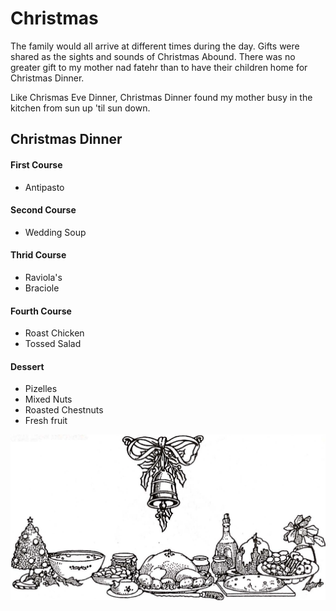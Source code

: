 # Christmas
The family would all arrive at different times during the day. Gifts were shared as the sights and sounds of Christmas Abound. There was no greater gift to my mother nad fatehr than to have their children home for Christmas Dinner.

Like Chrismas Eve Dinner, Christmas Dinner found my mother busy in the kitchen from sun up 'til sun down.

## Christmas Dinner

#### First Course
* Antipasto

#### Second Course
* Wedding Soup

#### Thrid Course 
* Raviola's 
* Braciole

#### Fourth Course
* Roast Chicken
* Tossed Salad

#### Dessert
* Pizelles
* Mixed Nuts
* Roasted Chestnuts
* Fresh fruit

![Xmas Dinner](/images/xmas/xmas_dinner.jpg)
